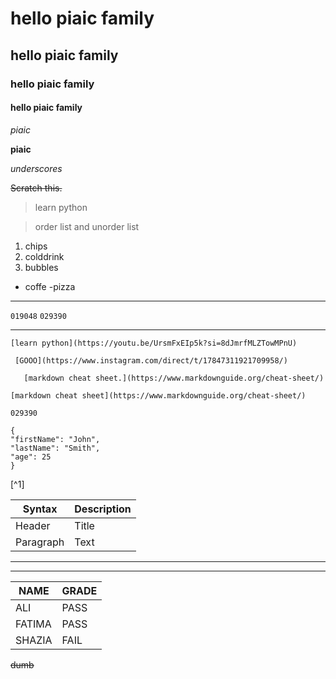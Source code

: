 # hello piaic family 
## hello piaic family 
### hello piaic family 
#### hello piaic family

*piaic*

**piaic**

 _underscores_

 ~~Scratch this.~~

>learn python

>order list and unorder list

1. chips
2. colddrink
3. bubbles

- coffe
-pizza 

-----------
`019048`
`029390`

------------
	[learn python](https://youtu.be/UrsmFxEIp5k?si=8dJmrfMLZTowMPnU)

     [GOOO](https://www.instagram.com/direct/t/17847311921709958/)

       [markdown cheat sheet.](https://www.markdownguide.org/cheat-sheet/)

	[markdown cheat sheet](https://www.markdownguide.org/cheat-sheet/)

  `029390`


  ```
{
  "firstName": "John",
  "lastName": "Smith",
  "age": 25
}
```


[^1]

| Syntax | Description |
| ----------- | ----------- |
| Header | Title |
| Paragraph | Text |

------
-------


| NAME | GRADE |
|-------|------|
| ALI | PASS |
| FATIMA | PASS |
| SHAZIA | FAIL |

~~dumb~~

